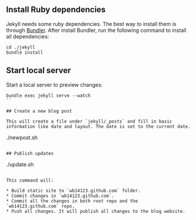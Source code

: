 ## Install Ruby dependencies

Jekyll needs some ruby dependencies. The best way to install them is through [Bundler](https://bundler.io/). After install Bundler, run the following command to install all dependencies:

```
cd ./jekyll
bundle install
```

## Start local server

Start a local server to preview changes:

```
bundle exec jekyll serve --watch
``

## Create a new blog post

This will create a file under `jekyll/_posts` and fill in basic information like date and layout. The date is set to the current date.

```
./newpost.sh <blog title>
```

## Publish updates

```
./update.sh <commit message>
```

This command will:

* Build static site to `wb14123.github.com` folder.
* Commit changes in `wb14123.github.com`.
* Commit all the changes in both root repo and the `wb14123.github.com` repo.
* Push all changes. It will publish all changes to the blog website.
